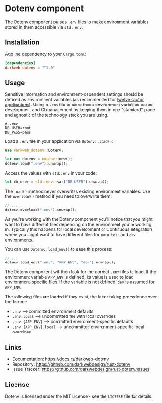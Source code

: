 # Dotenv component

The Dotenv component parses `.env` files to make environment variables stored in them accessible via `std::env`.

## Installation

Add the dependency to your `Cargo.toml`:

```toml
[dependencies]
darkweb-dotenv = "^1.0"
```

## Usage

Sensitive information and environment-dependent settings should be defined as environment variables (as recommended for
[twelve-factor applications](http://www.12factor.net/)). Using a `.env` file to store those environment variables eases
development and CI management by keeping them in one "standard" place and agnostic of the technology stack you are
using.

```dotenv
# .env
DB_USER=root
DB_PASS=pass
```

Load a `.env` file in your application via `Dotenv::load()`:

```rust
use darkweb_dotenv::Dotenv;

let mut dotenv = Dotenv::new();
dotenv.load(".env").unwrap();
```

Access the values with `std::env` in your code:

```rust
let db_user = std::env::var("DB_USER").unwrap();
```

The `load()` method never overwrites existing environment variables. Use the `overload()` method if you need to
overwrite them:

```rust
// ...
dotenv.overload(".env").unwrap();
```

As you're working with the Dotenv component you'll notice that you might want to have different files depending on the
environment you're working in. Typically this happens for local development or Continuous Integration where you might
want to have different files for your `test` and `dev` environments.

You can use `Dotenv::load_env()` to ease this process:

```rust
// ...
dotenv.load_env(".env", "APP_ENV", "dev").unwrap();
```

The Dotenv component will then look for the correct `.env` files to load. If the environment variable `APP_ENV` is
defined, its value is used to load environment-specific files. If the variable is not defined, `dev` is assumed for
`APP_ENV`.

The following files are loaded if they exist, the latter taking precedence over the former:

* `.env` --> committed environment defaults
* `.env.local` --> uncommitted file with local overrides
* `.env.{APP_ENV}` --> committed environment-specific defaults
* `.env.{APP_ENV}.local` --> uncommitted environment-specific local overrides

## Links

* Documentation: https://docs.rs/darkweb-dotenv
* Repository: https://github.com/darkwebdesign/rust-dotenv
* Issue Tracker: https://github.com/darkwebdesign/rust-dotenv/issues

## License

Dotenv is licensed under the MIT License - see the `LICENSE` file for details.
